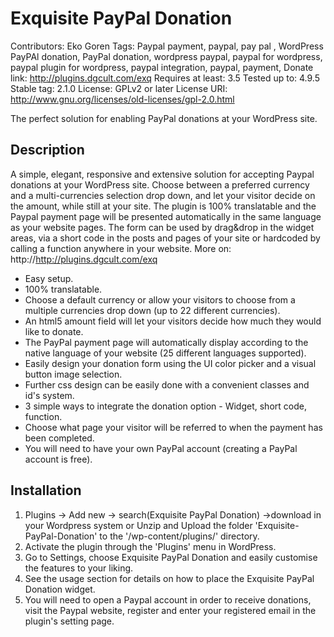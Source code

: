 # Exquisite PayPal Donation
Contributors: Eko Goren
Tags: Paypal payment, paypal, pay pal , WordPress PayPAl donation, PayPal donation, wordpress paypal, paypal for wordpress, paypal plugin for wordpress, paypal integration, paypal, payment, 
Donate link: http://plugins.dgcult.com/exq
Requires at least: 3.5
Tested up to: 4.9.5
Stable tag: 2.1.0
License: GPLv2 or later
License URI: http://www.gnu.org/licenses/old-licenses/gpl-2.0.html

The perfect solution for enabling PayPal donations at your WordPress site.

## Description 
A simple, elegant, responsive and extensive solution for accepting Paypal donations at your WordPress site. Choose between a preferred currency and a multi-currencies selection drop down, and let your visitor decide on the amount, while still at your site. The plugin is 100% translatable and the Paypal payment page will be presented automatically in the same language as your website pages. The form can be used by drag&drop in the widget areas, via a short code in the posts and pages of your site or hardcoded by calling a function anywhere in your website.
More on: http://http://plugins.dgcult.com/exq

* Easy setup.
* 100% translatable.
* Choose a default currency or allow your visitors to choose from a multiple currencies drop down (up to 22 different currencies).
* An html5 amount field will let your visitors decide how much they would like to donate.
* The PayPal payment page will automatically display according to the native language of your website (25 different languages supported).
* Easily design your donation form using the UI color picker and a visual button image selection.
* Further css design can be easily done with a convenient classes and id\'s system.
* 3 simple ways to integrate the donation option - Widget, short code, function.
* Choose what page your visitor will be referred to when the payment has been completed.
* You will need to have your own PayPal account (creating a PayPal account is free).

## Installation 
1. Plugins -> Add new -> search(Exquisite PayPal Donation) ->download in your Wordpress system or 
Unzip and Upload the folder 'Exquisite-PayPal-Donation' to the '/wp-content/plugins/' directory.
2. Activate the plugin through the 'Plugins' menu in WordPress.
3. Go to Settings, choose Exquisite PayPal Donation and easily customise the features to your liking.
4. See the usage section for details on how to place the Exquisite PayPal Donation widget.​
5. You will need to open a Paypal account in order to receive donations, visit the Paypal website, register and enter your registered email in the plugin\'s setting page.





